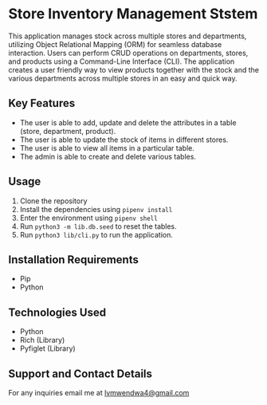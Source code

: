 # Store Inventory Management Ststem

This application manages stock across multiple stores and departments, utilizing Object Relational Mapping (ORM) for seamless database interaction. 
Users can perform CRUD operations on departments, stores, and products using a Command-Line Interface (CLI).
The application creates a user friendly way to view products together with the stock and the various departments across multiple stores in an easy and quick way.


## Key Features
- The user is able to add, update and delete the attributes in a table (store, department, product).
- The user is able to update the stock of items in different stores.
- The user is able to view all items in a particular table.
- The admin is able to create and delete various tables.

## Usage
1. Clone the repository
2. Install the dependencies using `pipenv install`
3. Enter the environment using `pipenv shell`
4. Run `python3 -m lib.db.seed` to reset the tables.
5. Run `python3 lib/cli.py` to run the application.

## Installation Requirements
- Pip
- Python

## Technologies Used
- Python
- Rich (Library)
- Pyfiglet (Library)

## Support and Contact Details
For any inquiries email me at lvmwendwa4@gmail.com


